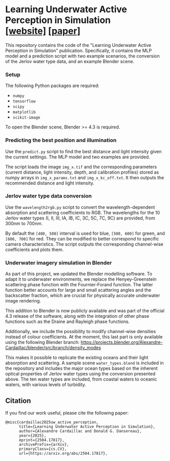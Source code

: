 Learning Underwater Active Perception in Simulation\
[[website]](https://roboticimaging.org/Projects/ActiveUW/) [[paper]](https://arxiv.org/abs/2504.17817)
===============
This repository contains the code of the "Learning Underwater Active Perception in Simulation" publication. Specifically, it contains the MLP model and a prediction script with two example scenarios, the conversion of the Jerlov water type data, and an example Blender scene.

### Setup

The following Python packages are required:
  * `numpy`
  * `tensorflow`
  * `scipy`
  * `matplotlib`
  * `scikit-image`

To open the Blender scene, Blender >= 4.3 is required.

### Predicting the best position and illumination
Use the `predict.py` script to find the best distance and light intensity given the current settings. The MLP model and two examples are provided.

The script loads the image `img_x.tif` and the corresponding parameters (current distance, light intensity, depth, and calibration profiles) stored as numpy arrays in `img_x_params.txt` and `img_x_kc_off.txt`. It then outputs the recommended distance and light intensity.

### Jerlov water type data conversion
Use the `wavelength2rgb.py` script to convert the wavelength-dependent absorption and scattering coefficients to RGB. The wavelengths for the 10 Jerlov water types (I, II, III, IA, IB, IC, 3C, 5C, 7C, 9C) are provided, from 300nm to 700nm.

By default the `[400, 500]` interval is used for blue, `[500, 600]` for green, and `[600, 700]` for red. They can be modified to better correspond to specific camera characteristics. The script outputs the corresponding channel-wise coefficients and plots them.

### Underwater imagery simulation in Blender
As part of this project, we updated the Blender modelling software. To adapt it to underwater environments, we replace the Henyey-Greenstein scattering phase function with the Fournier-Forand function. The latter function better accounts for large and small scattering angles and the backscatter fraction, which are crucial for physically accurate underwater image rendering.

This addition to Blender is now publicly available and was part of the official 4.3 release of the software, along with the integration of other phase functions such as the Draine and Rayleigh phase functions.

Additionally, we include the possibility to modify channel-wise densities instead of colour coefficients. At the moment, this last part is only available using the following Blender branch: https://projects.blender.org/Alexandre-Cardaillac/blender/src/branch/density_modes

This makes it possible to replicate the existing oceans and their light absorption and scattering. A sample scene `water_types.blend` is included in the repository and includes the major ocean types based on the inherent optical properties of Jerlov water types using the conversion presented above. The ten water types are included, from coastal waters to oceanic waters, with various levels of turbidity.

## Citation
If you find our work useful, please cite the following paper:
```
@misc{cardaillac2025uw_active_perception,
      title={Learning Underwater Active Perception in Simulation},
      author={Alexandre Cardaillac and Donald G. Dansereau},
      year={2025},
      eprint={2504.17817},
      archivePrefix={arXiv},
      primaryClass={cs.CV},
      url={https://arxiv.org/abs/2504.17817},
```